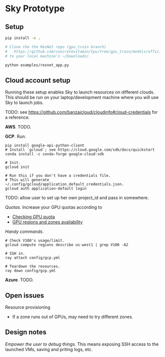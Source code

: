 # Sky Prototype

## Setup

```bash
pip install -e .

# Clone the the ResNet repo (gpu_train branch)
#   https://github.com/concretevitamin/tpu/tree/gpu_train/models/official/resnet
# to your local machine's ~/Downloads/.

python examples/resnet_app.py
```

## Cloud account setup
Running these setup enables Sky to launch resources on different clouds.
This should be run on your laptop/development machine where you will use Sky to launch jobs.

TODO: see https://github.com/banzaicloud/cloudinfo#cloud-credentials for a reference.

**AWS**. TODO.

**GCP**. Run:
```
pip install google-api-python-client
# Install `gcloud`; see https://cloud.google.com/sdk/docs/quickstart
conda install -c conda-forge google-cloud-sdk

# Init.
gcloud init

# Run this if you don't have a credentials file.
# This will generate ~/.config/gcloud/application_default_credentials.json.
gcloud auth application-default login
```
TODO: allow user to set up her own project_id and pass in somewhere.

*Quotas.* Increase your GPU quotas according to
* [Checking GPU quota](https://cloud.google.com/compute/docs/gpus/create-vm-with-gpus#check-quota)
* [GPU regions and zones availability](https://cloud.google.com/compute/docs/gpus/gpu-regions-zones)

*Handy commands.*
```
# Check V100's usage/limit.
gcloud compute regions describe us-west1 | grep V100 -A2

# SSH in.
ray attach config/gcp.yml

# Teardown the resources.
ray down config/gcp.yml
```

**Azure**. TODO.

## Open issues

Resource provisioning
* If a zone runs out of GPUs, may need to try different zones.

## Design notes

*Empower the user to debug things.*  This means exposing SSH access to the launched VMs, saving and priting logs, etc.
